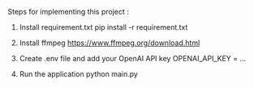 Steps for implementing this project :

1. Install requirement.txt
    pip install -r requirement.txt

2. Install ffmpeg
    https://www.ffmpeg.org/download.html

3. Create .env file and add your OpenAI API key
    OPENAI_API_KEY = ...

4. Run the application
    python main.py
